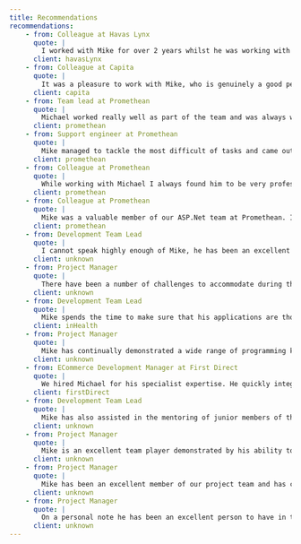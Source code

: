 ```yaml
---
title: Recommendations
recommendations:
    - from: Colleague at Havas Lynx
      quote: |
        I worked with Mike for over 2 years whilst he was working with Havas Lynx. Mike is a diligent and unflappable professional that works well in pressurised environments. He is eager to learn new skills and he has good people skills. I feel he would be an asset for any client and he's also a really friendly, laid back person. It was a pleasure working with Mike and I would be happy to do so in the future. 
      client: havasLynx
    - from: Colleague at Capita
      quote: |
        It was a pleasure to work with Mike, who is genuinely a good person and excellent team player. As well as being technically strong, he is thorough professional, hard working, strong communicator and very much delivery focussed. I don’t hesitate to recommend Mike to any team and would be really happy to work with again. 
      client: capita
    - from: Team lead at Promethean
      quote: |
        Michael worked really well as part of the team and was always willing to help his junior/new members. He is technically sound and seems to have a solution to most technical problems assigned to him. Always dedicated and shows commitment even for the smaller tasks. It was a pleasure working with him.
      client: promethean
    - from: Support engineer at Promethean
      quote: |
        Mike managed to tackle the most difficult of tasks and came out on top. Always easy to work with and really nice guy too.
      client: promethean
    - from: Colleague at Promethean
      quote: |
        While working with Michael I always found him to be very professional in his work and also very helpful to myself and the other developers.
      client: promethean
    - from: Colleague at Promethean
      quote: |
        Mike was a valuable member of our ASP.Net team at Promethean. It is plainly obvious that he knows exactly what he is doing technically, that he has a wealth of experience, and that he can easily adapt to a team's processes and business requirements. But Mike also had (which most other developers don't) a willingness to help others on the team by giving them time, even at his own expense. Mike would often help me (especially at first when integrating into the team) and never complained if he had to do the "less interesting" work, i.e. not the new greenfield development and design which we developers all like to do. All in all, he was sorely missed as part of the team when he left.
      client: promethean
    - from: Development Team Lead
      quote: |
        I cannot speak highly enough of Mike, he has been an excellent addition to the team and has helped the business by providing a crucial and robust piece of software at a time of exponential growth. I would not hesitate in taking Mike on again for future work.
      client: unknown
    - from: Project Manager
      quote: |
        There have been a number of challenges to accommodate during the writing of this piece of software. Mike has responded by showing great pragmatism and inventiveness. 
      client: unknown
    - from: Development Team Lead
      quote: |
        Mike spends the time to make sure that his applications are thoroughly tested, and work in the most sensible and resource friendly fashion. He has great attention to detail, and is very meticulous. Mike also manages to produce code that is very sympathetic to existing coding practices and dovetails nicely into the existing codebase. 
      client: inHealth
    - from: Project Manager
      quote: |
        Mike has continually demonstrated a wide range of programming knowledge and ability pick up new languages and technology in a short period of time.
      client: unknown
    - from: ECommerce Development Manager at First Direct
      quote: |
        We hired Michael for his specialist expertise. He quickly integrated into our values based culture and added value from day one. He fit in so well and mixed well with our people he stayed with us for many years on a contract basis! He naturally developed less experienced people around him too. I valued Michael for his knowledge, recommendations for pushing our boundaries, he was self-managing so I could confidently leave him to development and know he would hit timescales, his attention to detail was great so we got quality of work with limited defects. Michael didn't feel like a typical IT contractor, he was like one of the team that added value all the time and had a huge amount of integrity and work ethic to help us deliver our internal client commitments. He can communicate easily with other developers, tester and indeed clients. Hence I have no hesitation in recommending him!
      client: firstDirect
    - from: Development Team Lead
      quote: |
        Mike has also assisted in the mentoring of junior members of the development team, willingly giving from his knowledge of web development to help other developers solve their coding problems. Mike has fitted in extremely well into the team and has played a full and active part in the office environment. When problems have arisen, Mike has always been able to come up with good and workable solutions to get round problems. 
      client: unknown
    - from: Project Manager
      quote: |
        Mike is an excellent team player demonstrated by his ability to pick up new skills and his willingness to freely share his own knowledge for the benefit of the team. He has demonstrated this ability on numerous occasions when programme issues have arisen, during ‘think tank’ meetings working towards issue resolution and risk mitigation.
      client: unknown
    - from: Project Manager
      quote: |
        Mike has been an excellent member of our project team and has continually demonstrated his commitment to the task in hand working over and above contractual duties when called for. 
      client: unknown
    - from: Project Manager
      quote: |
        On a personal note he has been an excellent person to have in the team from a morale perspective and actively contributed to a proactive and friendly working environment. Given the opportunity I would definitely offer him future contracts should he be available.
      client: unknown
---
```

